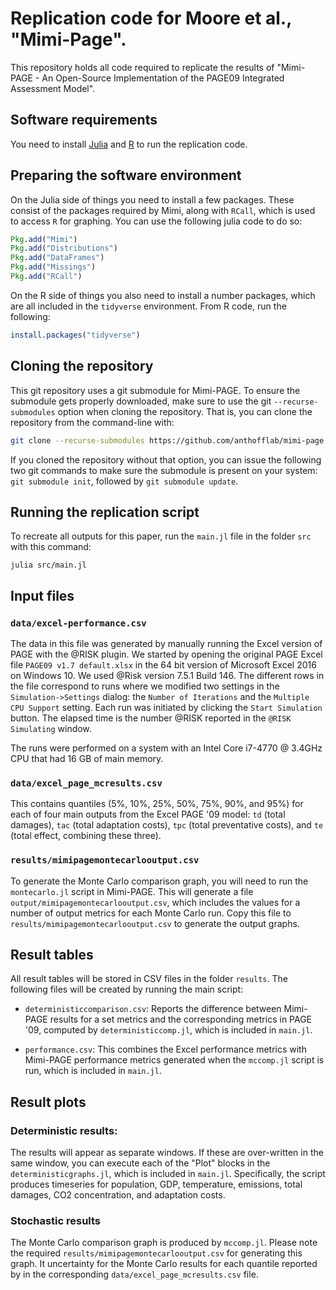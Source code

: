 # Replication code for Moore et al., "Mimi-Page".

This repository holds all code required to replicate the results of
"Mimi-PAGE - An Open-Source Implementation of the PAGE09 Integrated
Assessment Model".

## Software requirements

You need to install [Julia](http://julialang.org/)
and [R](https://www.r-project.org/) to run the replication code.

## Preparing the software environment

On the Julia side of things you need to install a few packages.  These
consist of the packages required by Mimi, along with `RCall`, which is
used to access `R` for graphing.  You can use the following julia code
to do so:

````julia
Pkg.add("Mimi")
Pkg.add("Distributions")
Pkg.add("DataFrames")
Pkg.add("Missings")
Pkg.add("RCall")
````

On the R side of things you also need to install a number packages,
which are all included in the `tidyverse` environment. From R code,
run the following:

````R
install.packages("tidyverse")
````

## Cloning the repository

This git repository uses a git submodule for Mimi-PAGE. To ensure the submodule gets properly downloaded, make sure to use the
git ``--recurse-submodules`` option when cloning the repository.
That is, you can clone the repository from the command-line with:

```sh
git clone --recurse-submodules https://github.com/anthofflab/mimi-page.jl.git
```

If you cloned the repository without that option, you can issue the
following two git commands to make sure the submodule is present on
your system: ``git submodule init``, followed by ``git submodule
update``.

## Running the replication script

To recreate all outputs for this paper, run the ``main.jl`` file in the folder ``src`` with this command:

````
julia src/main.jl
````

## Input files

### `data/excel-performance.csv`

The data in this file was generated by manually running the Excel version
of PAGE with the @RISK plugin. We started by opening the original PAGE Excel
file ``PAGE09 v1.7 default.xlsx`` in the 64 bit version of Microsoft
Excel 2016 on Windows 10. We used @Risk version 7.5.1 Build 146. The different
rows in the file correspond to runs where we modified two settings in the
``Simulation->Settings`` dialog: the ``Number of Iterations`` and the
``Multiple CPU Support`` setting. Each run was initiated by clicking the
``Start Simulation`` button. The elapsed time is the number @RISK reported
in the ``@RISK Simulating`` window.

The runs were performed on a system with an Intel Core i7-4770 @ 3.4GHz
CPU that had 16 GB of main memory.

### `data/excel_page_mcresults.csv`

This contains quantiles (5%, 10%, 25%, 50%, 75%, 90%, and 95%) for
each of four main outputs from the Excel PAGE '09 model: `td` (total
damages), `tac` (total adaptation costs), `tpc` (total preventative
costs), and `te` (total effect, combining these three).

### `results/mimipagemontecarlooutput.csv`

To generate the Monte Carlo comparison graph, you will need to run the
`montecarlo.jl` script in Mimi-PAGE.  This will generate a file
`output/mimipagemontecarlooutput.csv`, which includes the values for a
number of output metrics for each Monte Carlo run.  Copy this file to
`results/mimipagemontecarlooutput.csv` to generate the output graphs.

## Result tables

All result tables will be stored in CSV files in the folder
``results``. The following files will be created by running the main
script:

 - `deterministiccomparison.csv`: Reports the difference between
   Mimi-PAGE results for a set metrics and the corresponding metrics
   in PAGE '09, computed by `deterministiccomp.jl`, which is included
   in `main.jl`.
   
 - `performance.csv`: This combines the Excel performance metrics with
   Mimi-PAGE performance metrics generated when the `mccomp.jl` script
   is run, which is included in `main.jl`.

## Result plots

### Deterministic results:

The results will appear as separate windows.  If these are
over-written in the same window, you can execute each of the "Plot"
blocks in the `deterministicgraphs.jl`, which is included in
`main.jl`.  Specifically, the script produces timeseries for
population, GDP, temperature, emissions, total damages, CO2
concentration, and adaptation costs.

### Stochastic results

The Monte Carlo comparison graph is produced by `mccomp.jl`.  Please
note the required `results/mimipagemontecarlooutput.csv` for
generating this graph.  It uncertainty for the Monte Carlo results for
each quantile reported by in the corresponding
`data/excel_page_mcresults.csv` file.
